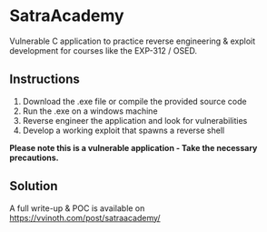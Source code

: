 # SatraAcademy
Vulnerable C application to practice reverse engineering &amp; exploit development for courses like the EXP-312 / OSED.


## Instructions

1. Download the .exe file or compile the provided source code
2. Run the .exe on a windows machine
3. Reverse engineer the application and look for vulnerabilities
3. Develop a working exploit that spawns a reverse shell 

**Please note this is a vulnerable application - Take the necessary precautions.**

## Solution

A full write-up & POC is available on https://vvinoth.com/post/satraacademy/
